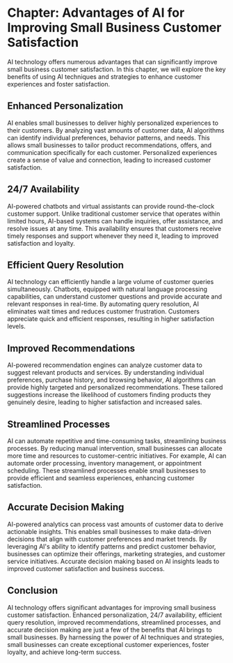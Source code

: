 Chapter: Advantages of AI for Improving Small Business Customer Satisfaction
============================================================================

AI technology offers numerous advantages that can significantly improve small business customer satisfaction. In this chapter, we will explore the key benefits of using AI techniques and strategies to enhance customer experiences and foster satisfaction.

Enhanced Personalization
------------------------

AI enables small businesses to deliver highly personalized experiences to their customers. By analyzing vast amounts of customer data, AI algorithms can identify individual preferences, behavior patterns, and needs. This allows small businesses to tailor product recommendations, offers, and communication specifically for each customer. Personalized experiences create a sense of value and connection, leading to increased customer satisfaction.

24/7 Availability
-----------------

AI-powered chatbots and virtual assistants can provide round-the-clock customer support. Unlike traditional customer service that operates within limited hours, AI-based systems can handle inquiries, offer assistance, and resolve issues at any time. This availability ensures that customers receive timely responses and support whenever they need it, leading to improved satisfaction and loyalty.

Efficient Query Resolution
--------------------------

AI technology can efficiently handle a large volume of customer queries simultaneously. Chatbots, equipped with natural language processing capabilities, can understand customer questions and provide accurate and relevant responses in real-time. By automating query resolution, AI eliminates wait times and reduces customer frustration. Customers appreciate quick and efficient responses, resulting in higher satisfaction levels.

Improved Recommendations
------------------------

AI-powered recommendation engines can analyze customer data to suggest relevant products and services. By understanding individual preferences, purchase history, and browsing behavior, AI algorithms can provide highly targeted and personalized recommendations. These tailored suggestions increase the likelihood of customers finding products they genuinely desire, leading to higher satisfaction and increased sales.

Streamlined Processes
---------------------

AI can automate repetitive and time-consuming tasks, streamlining business processes. By reducing manual intervention, small businesses can allocate more time and resources to customer-centric initiatives. For example, AI can automate order processing, inventory management, or appointment scheduling. These streamlined processes enable small businesses to provide efficient and seamless experiences, enhancing customer satisfaction.

Accurate Decision Making
------------------------

AI-powered analytics can process vast amounts of customer data to derive actionable insights. This enables small businesses to make data-driven decisions that align with customer preferences and market trends. By leveraging AI's ability to identify patterns and predict customer behavior, businesses can optimize their offerings, marketing strategies, and customer service initiatives. Accurate decision making based on AI insights leads to improved customer satisfaction and business success.

Conclusion
----------

AI technology offers significant advantages for improving small business customer satisfaction. Enhanced personalization, 24/7 availability, efficient query resolution, improved recommendations, streamlined processes, and accurate decision making are just a few of the benefits that AI brings to small businesses. By harnessing the power of AI techniques and strategies, small businesses can create exceptional customer experiences, foster loyalty, and achieve long-term success.

